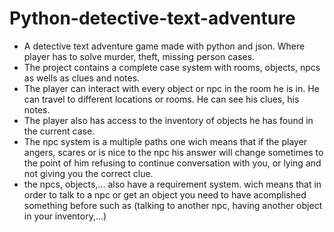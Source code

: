 # Python-detective-text-adventure
- A detective text adventure game made with python and json. Where player has to solve murder, theft, missing person cases.
- The project contains a complete case system with rooms, objects, npcs as wells as clues and notes.
- The player can interact with every object or npc in the room he is in. He can travel to different locations or rooms. He can see his clues, his notes.
- The player also has access to the inventory of objects he has found in the current case.
- The npc system is a multiple paths one wich means that if the player angers, scares or is nice to the npc his answer will change sometimes to
the point of him refusing to continue conversation with you, or lying and not giving you the correct clue.
- the npcs, objects,... also have a requirement system. wich means that in order to talk to a npc or get an object you need to have acomplished
something before such as (talking to another npc, having another object in your inventory,...)
